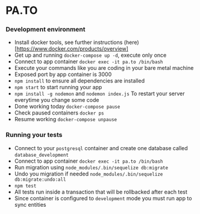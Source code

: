 # PA.TO

### Development environment

 - Install docker tools, see further instructions (here)[https://www.docker.com/products/overview]
 - Get up and running `docker-compose up -d`, execute only once
 - Connect to app container `docker exec -it pa.to /bin/bash`
  - Execute your commands like you are coding in your bare metal machine
  - Exposed port by app container is 3000
  - `npm install` to ensure all dependencies are installed
  - `npm start` to start running your app
  - `npm install -g nodemon` and `nodemon index.js` To restart your server everytime you change some code
 - Done working today `docker-compose pause`
  - Check paused containers `docker ps`
 - Resume working `docker-compose unpause`
 
###  Running your tests

 - Connect to your `postgresql` container and create one database called `database_development`
 - Connect to app container `docker exec -it pa.to /bin/bash`
 - Run migration using `node_modules/.bin/sequelize db:migrate`
  - Undo you migration if needed `node_modules/.bin/sequelize db:migrate:undo:all`
 - `npm test`
  - All tests run inside a transaction that will be rollbacked after each test
  - Since container is configured to `development` mode you must run app to sync entities
